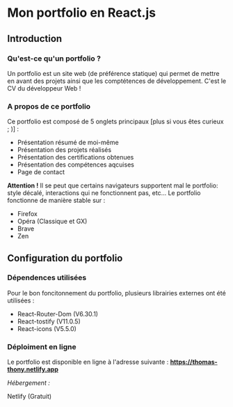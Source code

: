 # Mon portfolio en React.js

## Introduction 

### Qu'est-ce qu'un portfolio ?
Un portfolio est un site web (de préférence statique) qui permet de mettre en avant des projets ainsi que les comptétences de développement.
C'est le CV du développeur Web ! 

### A propos de ce portfolio
Ce portfolio est composé de 5 onglets principaux [plus si vous êtes curieux ; )] :

- Présentation résumé de moi-même
- Présentation des projets réalisés
- Présentation des certifications obtenues
- Présentation des compétences aqcuises
- Page de contact

<b>Attention !</b> Il se peut que certains navigateurs supportent mal le portfolio: style décalé, interactions qui ne fonctionnent pas, etc...
Le portfolio fonctionne de manière stable sur : 
- Firefox
- Opéra (Classique et GX)
- Brave 
- Zen

## Configuration du portfolio
### Dépendences utilisées 
Pour le bon foncitonnement du portfolio, plusieurs librairies externes ont été utilisées : 

- React-Router-Dom (V6.30.1)
- React-tostify (V11.0.5)
- React-icons (V5.5.0)

### Déploiment en ligne
Le portfolio est disponible en ligne à l'adresse suivante : <b>https://thomas-thony.netlify.app</b>

<em>Hébergement :</em> 

Netlify (Gratuit)

